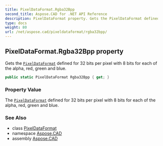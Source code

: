 ```yaml
---
title: PixelDataFormat.Rgba32Bpp
second_title: Aspose.CAD for .NET API Reference
description: PixelDataFormat property. Gets the PixelDataFormat defined for 32 bits per pixel with 8 bits for each of the alpha red green and blue
type: docs
weight: 80
url: /net/aspose.cad/pixeldataformat/rgba32bpp/
---
```

## PixelDataFormat.Rgba32Bpp property

Gets the [`PixelDataFormat`](../) defined for 32 bits per pixel with 8 bits for each of the alpha, red, green and blue.

```csharp
public static PixelDataFormat Rgba32Bpp { get; }
```

### Property Value

The [`PixelDataFormat`](../) defined for 32 bits per pixel with 8 bits for each of the alpha, red, green and blue.

### See Also

* class [PixelDataFormat](../)
* namespace [Aspose.CAD](../../pixeldataformat/)
* assembly [Aspose.CAD](../../../)


